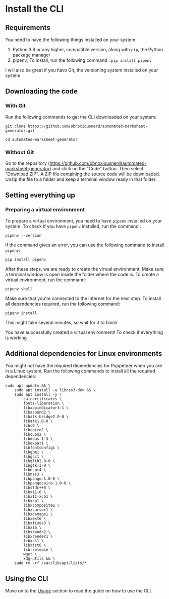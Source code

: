 # Install the CLI

## Requirements

You need to have the following things installed on your system:

1. Python 3.8 or any higher, compatible version, along with `pip`, the Python package manager
2. pipenv; To install, run the following command : `pip install pipenv`

I will also be great if you have Git, the versioning system installed on your system.

## Downloading the code

### With Git

Run the following commands to get the CLI downloaded on your system:

```
git clone https://github.com/obnoxiousnerd/automated-marksheet-generator.git

cd automated-marksheet-generator
```

### Without Git

Go to the repository (https://github.com/obnoxiousnerd/automated-marksheet-generator) and click on the "Code" button. Then select "Download ZIP". A ZIP file containing the source code will be downloaded. Unzip the file to a folder and keep a terminal window ready in that folder.

## Setting everything up

### Preparing a virtual environment

To prepare a virtual environment, you need to have `pipenv` installed on your system. To check if you have `pipenv` installed, run the command :

```
pipenv --version
```

If the command gives an error, you can use the following command to install `pipenv`:

```
pip install pipenv
```

After these steps, we are ready to create the virtual environment. Make sure a terminal window is open inside the folder where the code is. To create a virtual environment, run the command:

```
pipenv shell
```

Make sure that you're connected to the Internet for the next step. To install all dependencies required, run the following command:

```
pipenv install
```

This might take several minutes, so wait for it to finish

You have successfully created a virtual environment! To check if everything is working

## Additional dependencies for Linux environments

You might not have the required dependencies for Puppeteer when you are in a Linux system. Run the following commands to install all the required dependencies:

```
sudo apt update && \
    sudo apt install -y libnss3-dev && \
    sudo apt install -y \
        ca-certificates \
        fonts-liberation \
        libappindicator3-1 \
        libasound2 \
        libatk-bridge2.0-0 \
        libatk1.0-0 \
        libc6 \
        libcairo2 \
        libcups2 \
        libdbus-1-3 \
        libexpat1 \
        libfontconfig1 \
        libgbm1 \
        libgcc1 \
        libglib2.0-0 \
        libgtk-3-0 \
        libnspr4 \
        libnss3 \
        libpango-1.0-0 \
        libpangocairo-1.0-0 \
        libstdc++6 \
        libx11-6 \
        libx11-xcb1 \
        libxcb1 \
        libxcomposite1 \
        libxcursor1 \
        libxdamage1 \
        libxext6 \
        libxfixes3 \
        libxi6 \
        libxrandr2 \
        libxrender1 \
        libxss1 \
        libxtst6 \
        lsb-release \
        wget \
        xdg-utils && \
    sudo rm -rf /var/lib/apt/lists/*
```

## Using the CLI

Move on to the [Usage](./USAGE.md) section to read the guide on how to use the CLI.
